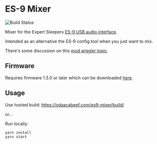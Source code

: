 # ES-9 Mixer

![Build Status](https://github.com/odaacabeef/es9-mixer/actions/workflows/build.yml/badge.svg)

Mixer for the Expert Sleepers [ES-9 USB audio
interface](https://www.expert-sleepers.co.uk/es9.html).

Intended as an alternative the ES-9 config tool when you just want to mix.

There's some discussion on this [mod wiggler
topic](https://www.modwiggler.com/forum/viewtopic.php?f=35&t=251065).

## Firmware

Requires firmware 1.3.0 or later which can be downloaded
[here](https://www.expert-sleepers.co.uk/es9firmware.html).

## Usage

Use hosted build: https://odaacabeef.com/es9-mixer/build/

or...

Run locally:

```
yarn install
yarn start
```
